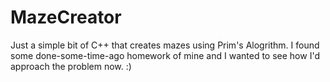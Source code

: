 # MazeCreator

Just a simple bit of C++ that creates mazes using Prim's Alogrithm. I found some done-some-time-ago homework of mine and I wanted to see how I'd approach the problem now. :)
